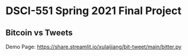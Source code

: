 # DSCI-551 Spring 2021 Final Project
## Bitcoin vs Tweets 

Demo Page: https://share.streamlit.io/xulaijiang/bit-tweet/main/bitter.py
